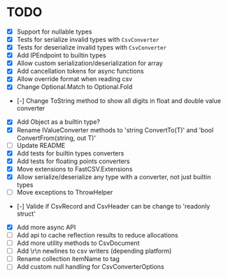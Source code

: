 # TODO

- [x] Support for nullable types
- [x] Tests for serialize invalid types with `CsvConverter`
- [x] Tests for deserialize invalid types with `CsvConverter`
- [x] Add IPEndpoint to builtin types
- [x] Allow custom serialization/deserialization for array
- [x] Add cancellation tokens for async functions
- [x] Allow override format when reading csv
- [x] Change Optional.Match to Optional.Fold
- [-] Change ToString method to show all digits in float and double value converter
- [x] Add Object as a builtin type?
- [x] Rename IValueConverter methods to 'string ConvertTo(T)' and 'bool ConvertFrom(string, out T)'
- [ ] Update README
- [x] Add tests for builtin types converters
- [x] Add tests for floating points converters
- [x] Move extensions to FastCSV.Extensions
- [x] Allow serialize/deserialize any type with a converter, not just builtin types
- [ ] Move exceptions to ThrowHelper
- [-] Valide if CsvRecord and CsvHeader can be change to 'readonly struct'
- [x] Add more async API
- [ ] Add api to cache reflection results to reduce allocations
- [ ] Add more utility methods to CsvDocument<T>
- [ ] Add \r\n newlines to csv writers (depending platform)
- [ ] Rename collection itemName to tag
- [ ] Add custom null handling for CsvConverterOptions